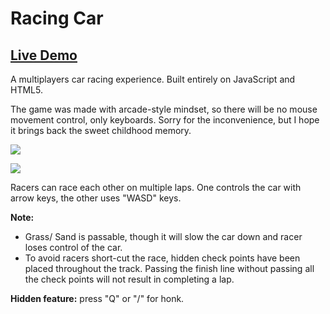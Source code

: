 # Racing Car

## [Live Demo](https://trungvuh.github.io/Racing/)

A multiplayers car racing experience. Built entirely on JavaScript and HTML5.

The game was made with arcade-style mindset, so there will be no mouse movement control, only keyboards. Sorry for the inconvenience, but I hope it brings back the sweet childhood memory.

![](https://res.cloudinary.com/trungvuh/image/upload/c_scale,w_600/v1512752524/Racing_ss_zfc90x.png)

![](https://github.com/trungvuh/Racing/raw/master/assets/racing_gif.gif)

Racers can race each other on multiple laps. One controls the car with arrow keys, the other uses "WASD" keys.

**Note:**

  * Grass/ Sand is passable, though it will slow the car down and racer loses control of the car.
  * To avoid racers short-cut the race, hidden check points have been placed throughout the track. Passing the finish line without passing all the check points will not result in completing a lap.

**Hidden feature:** press "Q" or "/" for honk.
